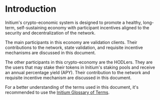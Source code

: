 # Introduction

Initium's crypto-economic system is designed to promote a healthy, long-term, self-sustaining economy with participant incentives aligned to the security and decentralization of the network.&#x20;

The main participants in this economy are validation clients. Their contributions to the network, state validation, and requisite incentive mechanisms are discussed in this document.&#x20;

The other participants in this crypto-economy are the HODLers. They are the users that may stake their tokens in Initium's staking pools and receive an annual percentage yield (APY). Their contribution to the network and requisite incentive mechanism are discussed in this document.&#x20;

For a better understanding of the terms used in this document, it's recommended to use the [Initium Glossary of Terms](../appendix/glossary-of-terms.md).



####
